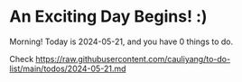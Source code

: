 # An Exciting Day Begins! :)

Morning! Today is 2024-05-21, and you have 0 things to do.

Check https://raw.githubusercontent.com/cauliyang/to-do-list/main/todos/2024-05-21.md